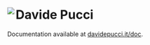 # Davide Pucci <a href="https://davidepucci.it/doc"><img align="left" src="https://davidepucci.it/favicon/favicon-96x96.png"></a>

Documentation available at [davidepucci.it/doc](https://davidepucci.it/doc).
